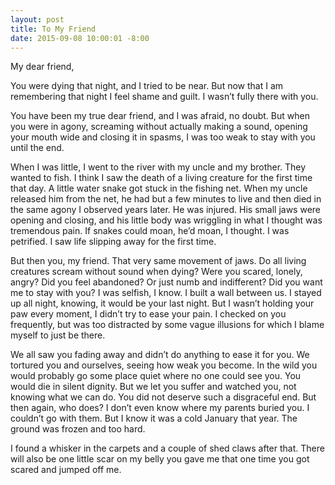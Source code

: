 ```yaml
---
layout: post
title: To My Friend
date: 2015-09-08 10:00:01 -8:00
---
```

My dear friend,

You were dying that night, and I tried to be near. But now that I am remembering that night I feel shame and guilt. I wasn’t fully there with you. 

You have been my true dear friend, and I was afraid, no doubt. But when you were in agony, screaming without actually making a sound, opening your mouth wide and closing it in spasms, I was too weak to stay with you until the end. 

When I was little, I went to the river with my uncle and my brother. They wanted to fish. I think I saw the death of a living creature for the first time that day.  A little water snake got stuck in the fishing net. When my uncle released him from the net, he had but a few minutes to live and then died in the same agony I observed years later. He was injured. His small jaws were opening and closing, and his little body was wriggling in what I thought was tremendous pain. If snakes could moan, he’d moan, I thought. I was petrified. I saw life slipping away for the first time. 

But then you, my friend. That very same movement of jaws. Do all living creatures scream without sound when dying? Were you scared, lonely, angry? Did you feel abandoned? Or just numb and indifferent? Did you want me to stay with you? 
I was selfish, I know. I built a wall between us. I stayed up all night, knowing, it would be your last night. But I wasn’t holding your paw every moment, I didn’t try to ease your pain. I checked on you frequently, but was too distracted by some vague illusions for which I blame myself to just be there.

We all saw you fading away and didn’t do anything to ease it for you. We tortured you and ourselves, seeing how weak you become. In the wild you would probably go some place quiet where no one could see you. You would die in silent dignity. But we let you suffer and watched you, not knowing what we can do. You did not deserve such a disgraceful end. But then again, who does?
I don’t even know where my parents buried you. I couldn’t go with them. But I know it was a cold January that year. The ground was frozen and too hard. 

I found a whisker in the carpets and a couple of shed claws after that. There will also be one little scar on my belly you gave me that one time you got scared and jumped off me.  
 
